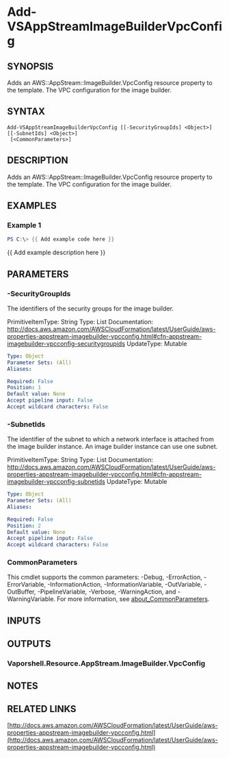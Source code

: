 # Add-VSAppStreamImageBuilderVpcConfig

## SYNOPSIS
Adds an AWS::AppStream::ImageBuilder.VpcConfig resource property to the template.
The VPC configuration for the image builder.

## SYNTAX

```
Add-VSAppStreamImageBuilderVpcConfig [[-SecurityGroupIds] <Object>] [[-SubnetIds] <Object>]
 [<CommonParameters>]
```

## DESCRIPTION
Adds an AWS::AppStream::ImageBuilder.VpcConfig resource property to the template.
The VPC configuration for the image builder.

## EXAMPLES

### Example 1
```powershell
PS C:\> {{ Add example code here }}
```

{{ Add example description here }}

## PARAMETERS

### -SecurityGroupIds
The identifiers of the security groups for the image builder.

PrimitiveItemType: String
Type: List
Documentation: http://docs.aws.amazon.com/AWSCloudFormation/latest/UserGuide/aws-properties-appstream-imagebuilder-vpcconfig.html#cfn-appstream-imagebuilder-vpcconfig-securitygroupids
UpdateType: Mutable

```yaml
Type: Object
Parameter Sets: (All)
Aliases:

Required: False
Position: 1
Default value: None
Accept pipeline input: False
Accept wildcard characters: False
```

### -SubnetIds
The identifier of the subnet to which a network interface is attached from the image builder instance.
An image builder instance can use one subnet.

PrimitiveItemType: String
Type: List
Documentation: http://docs.aws.amazon.com/AWSCloudFormation/latest/UserGuide/aws-properties-appstream-imagebuilder-vpcconfig.html#cfn-appstream-imagebuilder-vpcconfig-subnetids
UpdateType: Mutable

```yaml
Type: Object
Parameter Sets: (All)
Aliases:

Required: False
Position: 2
Default value: None
Accept pipeline input: False
Accept wildcard characters: False
```

### CommonParameters
This cmdlet supports the common parameters: -Debug, -ErrorAction, -ErrorVariable, -InformationAction, -InformationVariable, -OutVariable, -OutBuffer, -PipelineVariable, -Verbose, -WarningAction, and -WarningVariable. For more information, see [about_CommonParameters](http://go.microsoft.com/fwlink/?LinkID=113216).

## INPUTS

## OUTPUTS

### Vaporshell.Resource.AppStream.ImageBuilder.VpcConfig
## NOTES

## RELATED LINKS

[http://docs.aws.amazon.com/AWSCloudFormation/latest/UserGuide/aws-properties-appstream-imagebuilder-vpcconfig.html](http://docs.aws.amazon.com/AWSCloudFormation/latest/UserGuide/aws-properties-appstream-imagebuilder-vpcconfig.html)

